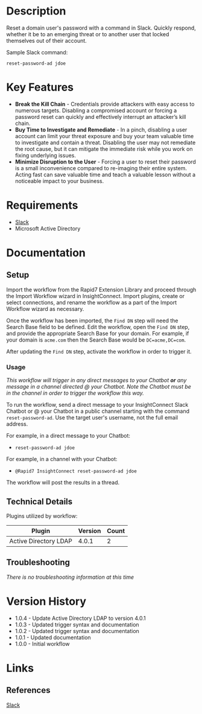 # Description

Reset a domain user's password with a command in Slack. Quickly respond, whether it be to an emerging threat or to another user that locked themselves out of their account.

Sample Slack command:

`reset-password-ad jdoe`

# Key Features

* **Break the Kill Chain** - Credentials provide attackers with easy access to numerous targets. Disabling a compromised account or forcing a password reset can quickly and effectively interrupt an attacker’s kill chain.
* **Buy Time to Investigate and Remediate** - In a pinch, disabling a user account can limit your threat exposure and buy your team valuable time to investigate and contain a threat. Disabling the user may not remediate the root cause, but it can mitigate the immediate risk while you work on fixing underlying issues.
* **Minimize Disruption to the User** - Forcing a user to reset their password is a small inconvenience compared to re-imaging their entire system. Acting fast can save valuable time and teach a valuable lesson without a noticeable impact to your business.

# Requirements

* [Slack](https://insightconnect.help.rapid7.com/docs/configure-slack-for-chatops)
* Microsoft Active Directory

# Documentation

## Setup

Import the workflow from the Rapid7 Extension Library and proceed through the Import Workflow wizard in InsightConnect. Import plugins, create or select connections, and rename the workflow as a part of the Import Workflow wizard as necessary.

Once the workflow has been imported, the `Find DN` step will need the Search Base field to be defined. Edit the workflow, open the `Find DN` step, and provide the appropriate Search Base for your domain. For example, if your domain is `acme.com` then the Search Base would be `DC=acme,DC=com`.

After updating the `Find DN` step, activate the workflow in order to trigger it.

### Usage

*This workflow will trigger in any direct messages to your Chatbot **or** any message in a channel directed @ your Chatbot. Note the Chatbot must be in the channel in order to trigger the workflow this way.*

To run the workflow, send a direct message to your InsightConnect Slack Chatbot or @ your Chatbot in a public channel starting with the command `reset-password-ad`. Use the target user's username, not the full email address.

For example, in a direct message to your Chatbot:
* `reset-password-ad jdoe`

For example, in a channel with your Chatbot:
* `@Rapid7 InsightConnect reset-password-ad jdoe`

The workflow will post the results in a thread.

## Technical Details

Plugins utilized by workflow:

|Plugin|Version|Count|
|----|----|--------|
|Active Directory LDAP|4.0.1|2|

## Troubleshooting

_There is no troubleshooting information at this time_

# Version History

* 1.0.4 - Update Active Directory LDAP to version 4.0.1
* 1.0.3 - Updated trigger syntax and documentation
* 1.0.2 - Updated trigger syntax and documentation
* 1.0.1 - Updated documentation
* 1.0.0 - Initial workflow

# Links

## References

[Slack](https://slack.com)
